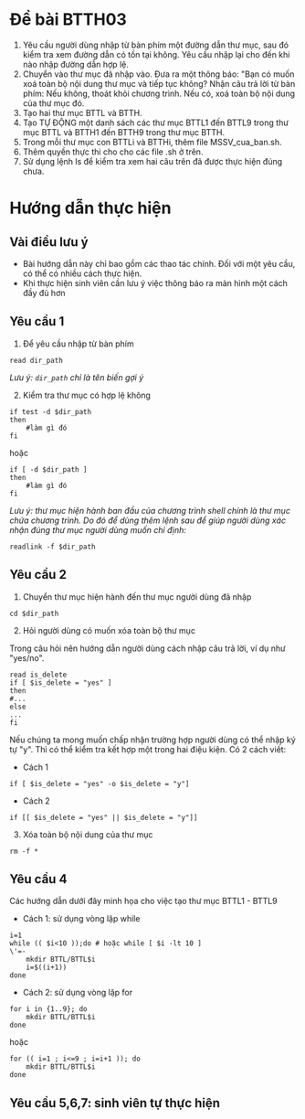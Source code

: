 # Đề bài BTTH03
1.	Yêu cầu người dùng nhập từ bàn phím một đường dẫn thư mục, sau đó kiểm tra xem đường dẫn có tồn tại không. Yêu cầu nhập lại cho đến khi nào nhập đường dẫn hợp lệ.
2.	Chuyển vào thư mục đã nhập vào. Đưa ra một thông báo: "Bạn có muốn xoá toàn bộ nội dung thư mục và tiếp tục không? Nhận câu trả lời từ bàn phím: Nếu không, thoát khỏi chương trình. Nếu có, xoá toàn bộ nội dung của thư mục đó.
3.	Tạo hai thư mục BTTL và BTTH.
4.	Tạo TỰ ĐỘNG một danh sách các thư mục BTTL1 đến BTTL9 trong thư mục BTTL và BTTH1 đến BTTH9 trong thư mục BTTH. 
5.	Trong mỗi thư mục con BTTLi và BTTHi, thêm file MSSV_cua_ban.sh.
6.	Thêm quyền thực thi cho cho các file .sh ở trên.
7.	Sử dụng lệnh ls để kiểm tra xem hai câu trên đã được thực hiện đúng chưa.

# Hướng dẫn thực hiện
## Vài điều lưu ý
- Bài hướng dẫn này chỉ bao gồm các thao tác chính. Đối với một yêu cầu, có thể có nhiều cách thực hiện.
- Khi thực hiện sinh viên cần lưu ý việc thông báo ra màn hình một cách đầy đủ hơn
## Yêu cầu 1
1. Để yêu cầu nhập từ bàn phím
```shell
read dir_path
```
*Lưu ý: ```dir_path``` chỉ là tên biến gợi ý*

2. Kiểm tra thư mục có hợp lệ không
```shell
if test -d $dir_path
then
    #làm gì đó
fi
```
hoặc
```shell
if [ -d $dir_path ]
then
    #làm gì đó
fi
```
*Lưu ý: thư mục hiện hành ban đầu của chương trình shell chính là thư mục chứa chương trình. Do đó để dùng thêm lệnh sau để giúp người dùng xác nhận đúng thư mục người dùng muốn chỉ định:*
```shell
readlink -f $dir_path
```
## Yêu cầu 2
1. Chuyển thư mục hiện hành đến thư mục người dùng đã nhập
```shell
cd $dir_path
```
2. Hỏi người dùng có muốn xóa toàn bộ thư mục

Trong câu hỏi nên hướng dẫn người dùng cách nhập câu trả lời, ví dụ như "yes/no".

```shell
read is_delete
if [ $is_delete = "yes" ]
then
#...
else
...
fi
```
Nếu chúng ta mong muốn chấp nhận trường hợp người dùng có thể nhập ký tự "y". Thì có thể kiểm tra kết hợp một trong hai điệu kiện. Có 2 cách viết:
- Cách 1
```shell
if [ $is_delete = "yes" -o $is_delete = "y"]
```
- Cách 2
```shell
if [[ $is_delete = "yes" || $is_delete = "y"]]
```
3. Xóa toàn bộ nội dung của thư mục
```shell
rm -f *
```
## Yêu cầu 4
Các hướng dẫn dưới đây minh họa cho việc tạo thư mục BTTL1 - BTTL9
- Cách 1: sử dụng vòng lặp while
```shell
i=1
while (( $i<10 ));do # hoặc while [ $i -lt 10 ]
\'=-
    mkdir BTTL/BTTL$i
    i=$((i+1))
done
```
- Cách 2: sử dụng vòng lặp for
```shell
for i in {1..9}; do
    mkdir BTTL/BTTL$i
done
```
hoặc
```shell
for (( i=1 ; i<=9 ; i=i+1 )); do
    mkdir BTTL/BTTL$i
done
```
## Yêu cầu 5,6,7: sinh viên tự thực hiện




